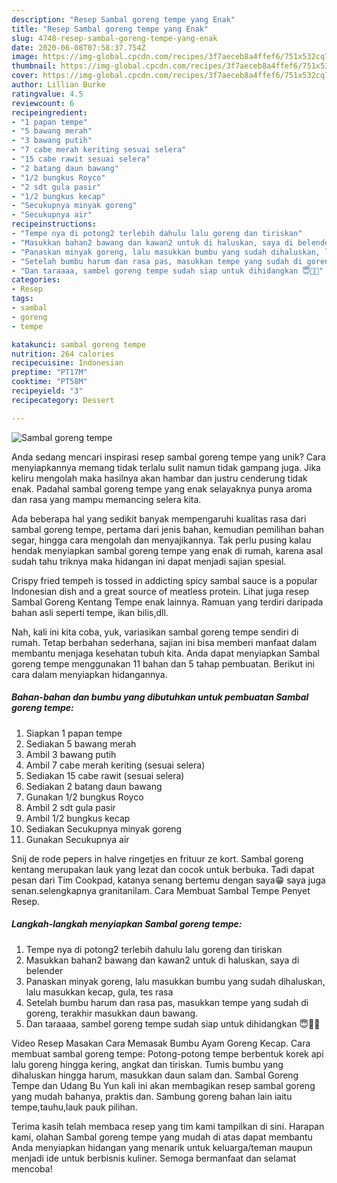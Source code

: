 ```yaml
---
description: "Resep Sambal goreng tempe yang Enak"
title: "Resep Sambal goreng tempe yang Enak"
slug: 4748-resep-sambal-goreng-tempe-yang-enak
date: 2020-06-08T07:58:37.754Z
image: https://img-global.cpcdn.com/recipes/3f7aeceb8a4ffef6/751x532cq70/sambal-goreng-tempe-foto-resep-utama.jpg
thumbnail: https://img-global.cpcdn.com/recipes/3f7aeceb8a4ffef6/751x532cq70/sambal-goreng-tempe-foto-resep-utama.jpg
cover: https://img-global.cpcdn.com/recipes/3f7aeceb8a4ffef6/751x532cq70/sambal-goreng-tempe-foto-resep-utama.jpg
author: Lillian Burke
ratingvalue: 4.5
reviewcount: 6
recipeingredient:
- "1 papan tempe"
- "5 bawang merah"
- "3 bawang putih"
- "7 cabe merah keriting sesuai selera"
- "15 cabe rawit sesuai selera"
- "2 batang daun bawang"
- "1/2 bungkus Royco"
- "2 sdt gula pasir"
- "1/2 bungkus kecap"
- "Secukupnya minyak goreng"
- "Secukupnya air"
recipeinstructions:
- "Tempe nya di potong2 terlebih dahulu lalu goreng dan tiriskan"
- "Masukkan bahan2 bawang dan kawan2 untuk di haluskan, saya di belender"
- "Panaskan minyak goreng, lalu masukkan bumbu yang sudah dihaluskan, lalu masukkan kecap, gula, tes rasa"
- "Setelah bumbu harum dan rasa pas, masukkan tempe yang sudah di goreng, terakhir masukkan daun bawang."
- "Dan taraaaa, sambel goreng tempe sudah siap untuk dihidangkan 😇🙏🏻"
categories:
- Resep
tags:
- sambal
- goreng
- tempe

katakunci: sambal goreng tempe 
nutrition: 264 calories
recipecuisine: Indonesian
preptime: "PT17M"
cooktime: "PT58M"
recipeyield: "3"
recipecategory: Dessert

---
```



![Sambal goreng tempe](https://img-global.cpcdn.com/recipes/3f7aeceb8a4ffef6/751x532cq70/sambal-goreng-tempe-foto-resep-utama.jpg)

Anda sedang mencari inspirasi resep sambal goreng tempe yang unik? Cara menyiapkannya memang tidak terlalu sulit namun tidak gampang juga. Jika keliru mengolah maka hasilnya akan hambar dan justru cenderung tidak enak. Padahal sambal goreng tempe yang enak selayaknya punya aroma dan rasa yang mampu memancing selera kita.

Ada beberapa hal yang sedikit banyak mempengaruhi kualitas rasa dari sambal goreng tempe, pertama dari jenis bahan, kemudian pemilihan bahan segar, hingga cara mengolah dan menyajikannya. Tak perlu pusing kalau hendak menyiapkan sambal goreng tempe yang enak di rumah, karena asal sudah tahu triknya maka hidangan ini dapat menjadi sajian spesial.

Crispy fried tempeh is tossed in addicting spicy sambal sauce is a popular Indonesian dish and a great source of meatless protein. Lihat juga resep Sambal Goreng Kentang Tempe enak lainnya. Ramuan yang terdiri daripada bahan asli seperti tempe, ikan bilis,dll.


Nah, kali ini kita coba, yuk, variasikan sambal goreng tempe sendiri di rumah. Tetap berbahan sederhana, sajian ini bisa memberi manfaat dalam membantu menjaga kesehatan tubuh kita. Anda dapat menyiapkan Sambal goreng tempe menggunakan 11 bahan dan 5 tahap pembuatan. Berikut ini cara dalam menyiapkan hidangannya.

<!--inarticleads1-->

##### Bahan-bahan dan bumbu yang dibutuhkan untuk pembuatan Sambal goreng tempe:

1. Siapkan 1 papan tempe
1. Sediakan 5 bawang merah
1. Ambil 3 bawang putih
1. Ambil 7 cabe merah keriting (sesuai selera)
1. Sediakan 15 cabe rawit (sesuai selera)
1. Sediakan 2 batang daun bawang
1. Gunakan 1/2 bungkus Royco
1. Ambil 2 sdt gula pasir
1. Ambil 1/2 bungkus kecap
1. Sediakan Secukupnya minyak goreng
1. Gunakan Secukupnya air


Snij de rode pepers in halve ringetjes en frituur ze kort. Sambal goreng kentang merupakan lauk yang lezat dan cocok untuk berbuka. Tadi dapat pesan dari Tim Cookpad, katanya senang bertemu dengan saya😁 saya juga senan.selengkapnya granitanilam. Cara Membuat Sambal Tempe Penyet Resep. 

<!--inarticleads2-->

##### Langkah-langkah menyiapkan Sambal goreng tempe:

1. Tempe nya di potong2 terlebih dahulu lalu goreng dan tiriskan
1. Masukkan bahan2 bawang dan kawan2 untuk di haluskan, saya di belender
1. Panaskan minyak goreng, lalu masukkan bumbu yang sudah dihaluskan, lalu masukkan kecap, gula, tes rasa
1. Setelah bumbu harum dan rasa pas, masukkan tempe yang sudah di goreng, terakhir masukkan daun bawang.
1. Dan taraaaa, sambel goreng tempe sudah siap untuk dihidangkan 😇🙏🏻


Video Resep Masakan Cara Memasak Bumbu Ayam Goreng Kecap. Cara membuat sambal goreng tempe: Potong-potong tempe berbentuk korek api lalu goreng hingga kering, angkat dan tiriskan. Tumis bumbu yang dihaluskan hingga harum, masukkan daun salam dan. Sambal Goreng Tempe dan Udang Bu Yun kali ini akan membagikan resep sambal goreng yang mudah bahanya, praktis dan. Sambung goreng bahan lain iaitu tempe,tauhu,lauk pauk pilihan. 

Terima kasih telah membaca resep yang tim kami tampilkan di sini. Harapan kami, olahan Sambal goreng tempe yang mudah di atas dapat membantu Anda menyiapkan hidangan yang menarik untuk keluarga/teman maupun menjadi ide untuk berbisnis kuliner. Semoga bermanfaat dan selamat mencoba!
